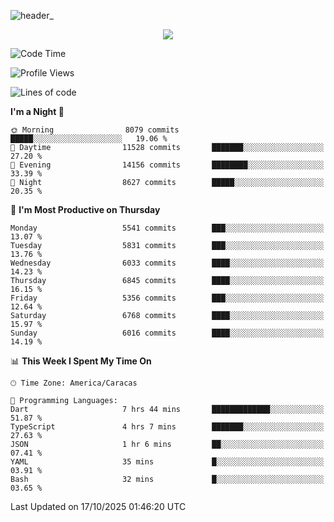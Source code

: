 ![header_](https://github.com/user-attachments/assets/4010d822-ccdc-4198-b608-18c773338d18)


<p align="center">
  <a href="http://www.github.com/thevacs">
    <img src="https://github-readme-streak-stats.herokuapp.com/?user=thevacs&stroke=ffffff&background=1c1917&ring=0891b2&fire=0891b2&currStreakNum=ffffff&currStreakLabel=0891b2&sideNums=ffffff&sideLabels=ffffff&dates=ffffff&hide_border=true" />
  </a>
</p>

<!--START_SECTION:waka-->
![Code Time](http://img.shields.io/badge/Code%20Time-3%2C692%20hrs%2040%20mins-blue)

![Profile Views](http://img.shields.io/badge/Profile%20Views-1-blue)

![Lines of code](https://img.shields.io/badge/From%20Hello%20World%20I%27ve%20Written-9.9%20million%20lines%20of%20code-blue)

**I'm a Night 🦉** 

```text
🌞 Morning                8079 commits        █████░░░░░░░░░░░░░░░░░░░░   19.06 % 
🌆 Daytime                11528 commits       ███████░░░░░░░░░░░░░░░░░░   27.20 % 
🌃 Evening                14156 commits       ████████░░░░░░░░░░░░░░░░░   33.39 % 
🌙 Night                  8627 commits        █████░░░░░░░░░░░░░░░░░░░░   20.35 % 
```
📅 **I'm Most Productive on Thursday** 

```text
Monday                   5541 commits        ███░░░░░░░░░░░░░░░░░░░░░░   13.07 % 
Tuesday                  5831 commits        ███░░░░░░░░░░░░░░░░░░░░░░   13.76 % 
Wednesday                6033 commits        ████░░░░░░░░░░░░░░░░░░░░░   14.23 % 
Thursday                 6845 commits        ████░░░░░░░░░░░░░░░░░░░░░   16.15 % 
Friday                   5356 commits        ███░░░░░░░░░░░░░░░░░░░░░░   12.64 % 
Saturday                 6768 commits        ████░░░░░░░░░░░░░░░░░░░░░   15.97 % 
Sunday                   6016 commits        ████░░░░░░░░░░░░░░░░░░░░░   14.19 % 
```


📊 **This Week I Spent My Time On** 

```text
🕑︎ Time Zone: America/Caracas

💬 Programming Languages: 
Dart                     7 hrs 44 mins       █████████████░░░░░░░░░░░░   51.87 % 
TypeScript               4 hrs 7 mins        ███████░░░░░░░░░░░░░░░░░░   27.63 % 
JSON                     1 hr 6 mins         ██░░░░░░░░░░░░░░░░░░░░░░░   07.41 % 
YAML                     35 mins             █░░░░░░░░░░░░░░░░░░░░░░░░   03.91 % 
Bash                     32 mins             █░░░░░░░░░░░░░░░░░░░░░░░░   03.65 % 
```


 Last Updated on 17/10/2025 01:46:20 UTC
<!--END_SECTION:waka-->
